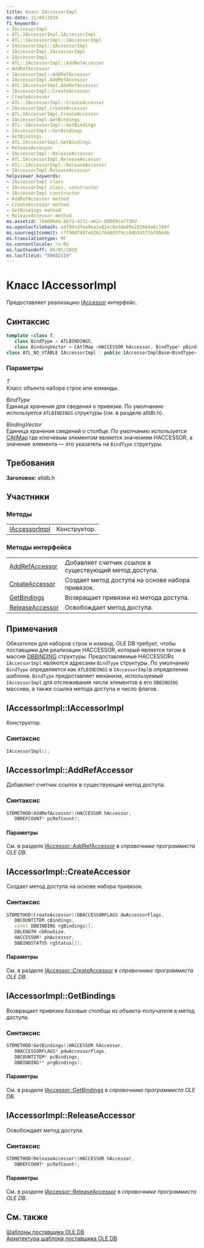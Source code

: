```yaml
---
title: Класс IAccessorImpl
ms.date: 11/04/2016
f1_keywords:
- IAccessorImpl
- ATL.IAccessorImpl.IAccessorImpl
- ATL::IAccessorImpl::IAccessorImpl
- IAccessorImpl::IAccessorImpl
- IAccessorImpl.IAccessorImpl
- IAccessorImpl
- ATL::IAccessorImpl::AddRefAccessor
- AddRefAccessor
- IAccessorImpl::AddRefAccessor
- IAccessorImpl.AddRefAccessor
- ATL.IAccessorImpl.AddRefAccessor
- IAccessorImpl::CreateAccessor
- CreateAccessor
- ATL::IAccessorImpl::CreateAccessor
- IAccessorImpl.CreateAccessor
- ATL.IAccessorImpl.CreateAccessor
- IAccessorImpl.GetBindings
- ATL::IAccessorImpl::GetBindings
- IAccessorImpl::GetBindings
- GetBindings
- ATL.IAccessorImpl.GetBindings
- ReleaseAccessor
- IAccessorImpl::ReleaseAccessor
- ATL.IAccessorImpl.ReleaseAccessor
- ATL::IAccessorImpl::ReleaseAccessor
- IAccessorImpl.ReleaseAccessor
helpviewer_keywords:
- IAccessorImpl class
- IAccessorImpl class, constructor
- IAccessorImpl constructor
- AddRefAccessor method
- CreateAccessor method
- GetBindings method
- ReleaseAccessor method
ms.assetid: 768606da-8b71-417c-a62c-88069ce7730d
ms.openlocfilehash: a4f98cdfea9ea1e82ec0a3de09e292604a6c199f
ms.sourcegitcommit: c7f90df497e6261764893f9cc04b5d1f1bf0b64b
ms.translationtype: MT
ms.contentlocale: ru-RU
ms.lasthandoff: 04/05/2019
ms.locfileid: "59032119"
---
```

# <a name="iaccessorimpl-class"></a>Класс IAccessorImpl

Предоставляет реализацию [IAccessor](/previous-versions/windows/desktop/ms719672(v=vs.85)) интерфейс.

## <a name="syntax"></a>Синтаксис

```cpp
template <class T,
   class BindType = ATLBINDINGS,
   class BindingVector = CAtlMap <HACCESSOR hAccessor, BindType* pBindingsStructure>>
class ATL_NO_VTABLE IAccessorImpl : public IAccessorImplBase<BindType>
```

### <a name="parameters"></a>Параметры

*T*<br/>
Класс объекта набора строк или команды.

*BindType*<br/>
Единица хранения для сведения о привязке. По умолчанию используется `ATLBINDINGS` структуры (см. в разделе atldb.h).

*BindingVector*<br/>
Единица хранения сведений о столбце. По умолчанию используется [CAtlMap](../../atl/reference/catlmap-class.md) где ключевым элементом является значением HACCESSOR, а значение элемента — это указатель на `BindType` структуры.

## <a name="requirements"></a>Требования

**Заголовок:** atldb.h

## <a name="members"></a>Участники

### <a name="methods"></a>Методы

|||
|-|-|
|[IAccessorImpl](#iaccessorimpl)|Конструктор.|

### <a name="interface-methods"></a>Методы интерфейса

|||
|-|-|
|[AddRefAccessor](#addrefaccessor)|Добавляет счетчик ссылок в существующий метод доступа.|
|[CreateAccessor](#createaccessor)|Создает метод доступа на основе набора привязок.|
|[GetBindings](#getbindings)|Возвращает привязки из метода доступа.|
|[ReleaseAccessor](#releaseaccessor)|Освобождает метод доступа.|

## <a name="remarks"></a>Примечания

Обязателен для наборов строк и команд. OLE DB требует, чтобы поставщики для реализации HACCESSOR, который является тегом в массив [DBBINDING](/previous-versions/windows/desktop/ms716845(v=vs.85)) структуры. Предоставляемые HACCESSORs `IAccessorImpl` являются адресами `BindType` структуры. По умолчанию `BindType` определяется как `ATLBINDINGS` в `IAccessorImpl`в определении шаблона. `BindType` предоставляет механизм, используемый `IAccessorImpl` для отслеживания числа элементов в его `DBBINDING` массива, а также ссылка метода доступа и число флагов.

## <a name="iaccessorimpl"></a> IAccessorImpl::IAccessorImpl

Конструктор.

### <a name="syntax"></a>Синтаксис

```cpp
IAccessorImpl();
```

## <a name="addrefaccessor"></a> IAccessorImpl::AddRefAccessor

Добавляет счетчик ссылок в существующий метод доступа.

### <a name="syntax"></a>Синтаксис

```cpp
STDMETHOD(AddRefAccessor)(HACCESSOR hAccessor,
   DBREFCOUNT* pcRefCount);
```

#### <a name="parameters"></a>Параметры

См. в разделе [IAccessor::AddRefAccessor](/previous-versions/windows/desktop/ms714978(v=vs.85)) в *справочнике программиста OLE DB*.

## <a name="createaccessor"></a> IAccessorImpl::CreateAccessor

Создает метод доступа на основе набора привязок.

### <a name="syntax"></a>Синтаксис

```cpp
STDMETHOD(CreateAccessor)(DBACCESSORFLAGS dwAccessorFlags,
   DBCOUNTITEM cBindings,
   const DBBINDING rgBindings[],
   DBLENGTH cbRowSize,
   HACCESSOR* phAccessor,
   DBBINDSTATUS rgStatus[]);
```

#### <a name="parameters"></a>Параметры

См. в разделе [IAccessor::CreateAccessor](/previous-versions/windows/desktop/ms720969(v=vs.85)) в *справочнике программиста OLE DB*.

## <a name="getbindings"></a> IAccessorImpl::GetBindings

Возвращает привязки базовые столбцы из объекта-получателя в метод доступа.

### <a name="syntax"></a>Синтаксис

```cpp
STDMETHOD(GetBindings)(HACCESSOR hAccessor,
   DBACCESSORFLAGS* pdwAccessorFlags,
   DBCOUNTITEM* pcBindings,
   DBBINDING** prgBindings);
```

#### <a name="parameters"></a>Параметры

См. в разделе [IAccessor::GetBindings](/previous-versions/windows/desktop/ms721253(v=vs.85)) в *справочнике программиста OLE DB*.

## <a name="releaseaccessor"></a> IAccessorImpl::ReleaseAccessor

Освобождает метод доступа.

### <a name="syntax"></a>Синтаксис

```cpp
STDMETHOD(ReleaseAccessor)(HACCESSOR hAccessor,
   DBREFCOUNT* pcRefCount);
```

#### <a name="parameters"></a>Параметры

См. в разделе [IAccessor::ReleaseAccessor](/previous-versions/windows/desktop/ms719717(v=vs.85)) в *справочнике программиста OLE DB*.

## <a name="see-also"></a>См. также

[Шаблоны поставщика OLE DB](../../data/oledb/ole-db-provider-templates-cpp.md)<br/>
[Архитектура шаблона поставщика OLE DB](../../data/oledb/ole-db-provider-template-architecture.md)